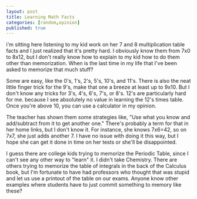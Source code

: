 ```yaml
---
layout: post
title: Learning Math Facts
categories: [random,opinion]
published: true
---
```


i'm sitting here listening to my kid work on her 7 and 8 multiplication table facts and I just realized that it's pretty hard.  I obviously know them from 7x0 to 8x12, but I don't really know how to explain to my kid how to do them other than memorization.  When is the last time in my life that I've been asked to memorize that much stuff?   

Some are easy, like the 0's, 1's, 2's, 5's, 10's, and 11's.   There is also the neat little finger trick for the 9's, make that one a breeze at least up to 9x10.  But I don't know any tricks for 3's, 4's, 6's, 7's, or 8's.  12's are particularly hard for me. because I see absolutely no value in learning the 12's times table.  Once you're above 10, you can use a calculator in my opinion.

The teacher has shown them some strategies like, "Use what you know and add/subtract from it to get another one."  There's probably a term for that in her home links, but I don't know it.  For instance, she knows 7x6=42, so on 7x7, she just adds another 7.  I have no issue with doing it this way, but I hope she can get it done in time on her tests or she'll be disappointed.  

I guess there are college kids trying to memorize the Periodic Table, since I can't see any other way to "learn" it.  I didn't take Chemistry.  There are others trying to memorize the table of integrals in the back of the Calculus book, but I'm fortunate to have had professors who thought that was stupid and let us use a printout of the table on our exams.  Anyone know other examples where students have to just commit something to memory like these?